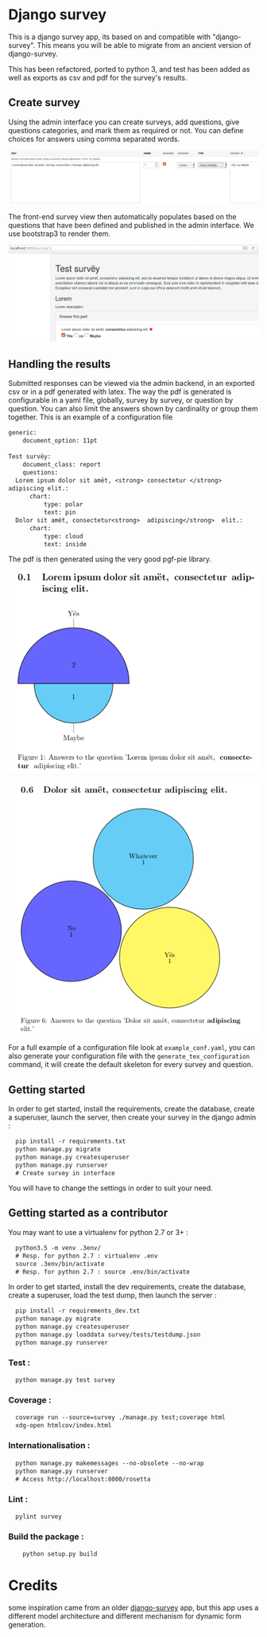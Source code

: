# Django survey

This is a django survey app, its based on and compatible with "django-survey".
This means you will be able to migrate from an ancient version of django-survey.

This has been refactored, ported to python 3, and test has been added as well as
exports as csv and pdf for the survey's results.

## Create survey

Using the admin interface you can create surveys, add questions, give questions
categories, and mark them as required or not. You can define choices for answers
using comma separated words.

![Creating of a question](doc/creating_questions.png "Creating of a question")

The front-end survey view then automatically populates based on the questions
that have been defined and published in the admin interface. We use bootstrap3
to render them.

![Answering a survey](doc/answering_questions.png "Answering a survey")

## Handling the results

Submitted responses can be viewed via the admin backend, in an exported csv
or in a pdf generated with latex. The way the pdf is generated is
configurable in a yaml file, globally, survey by survey, or question by
question. You can also limit the answers shown by cardinality or group them
together. This is an example of a configuration file

~~~~
generic:
    document_option: 11pt

Test survëy:
    document_class: report
    questions:
  Lorem ipsum dolor sit amët, <strong> consectetur </strong> adipiscing elit.:
      chart:
          type: polar
          text: pin
  Dolor sit amët, consectetur<strong>  adipiscing</strong>  elit.:
      chart:
          type: cloud
          text: inside
~~~~

The pdf is then generated using the very good pgf-pie library.

![The generated pdf for the polar and pin options](doc/report.png "The generated pdf for the polar and pin options")

![The generated pdf for the cloud and inside options](doc/report_2.png "The generated pdf for the cloud and inside options")

For a full example of a configuration file look at `example_conf.yaml`, you can
also generate your configuration file with the `generate_tex_configuration`
command, it will create the default skeleton for every survey and question.

## Getting started


In order to get started, install the requirements, create the database, create
a superuser, launch the server, then create your survey in the django admin :

~~~~
  pip install -r requirements.txt
  python manage.py migrate
  python manage.py createsuperuser
  python manage.py runserver
  # Create survey in interface
~~~~

You will have to change the settings in order to suit your need.

## Getting started as a contributor

You may want to use a virtualenv for python 2.7 or 3+ :

~~~~
  python3.5 -m venv .3env/
  # Resp. for python 2.7 : virtualenv .env
  source .3env/bin/activate
  # Resp. for python 2.7 : source .env/bin/activate
~~~~

In order to get started, install the dev requirements, create the database,
create a superuser, load the test dump, then launch the server :

~~~~
  pip install -r requirements_dev.txt
  python manage.py migrate
  python manage.py createsuperuser
  python manage.py loaddata survey/tests/testdump.json
  python manage.py runserver
~~~~

### Test :

~~~~
  python manage.py test survey
~~~~

### Coverage :

~~~~
  coverage run --source=survey ./manage.py test;coverage html
  xdg-open htmlcov/index.html
~~~~

### Internationalisation :
~~~~
  python manage.py makemessages --no-obsolete --no-wrap
  python manage.py runserver
  # Access http://localhost:8000/rosetta
~~~~
### Lint :
~~~~
  pylint survey
~~~~
### Build the package :
~~~~
    python setup.py build
~~~~
# Credits

some inspiration came from an older
[django-survey](https://github.com/flynnguy/django-survey) app, but this app
uses a different model architecture and different mechanism for dynamic form
generation.
